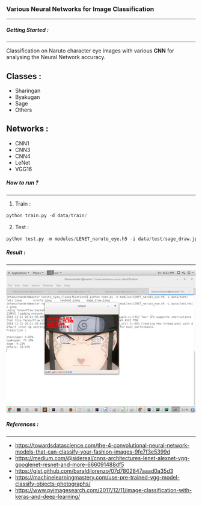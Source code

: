 ### Various Neural Networks for Image Classification
---

##### Getting Started :
---

Classification on Naruto character eye images with various **CNN** for analysing the Neural Network accuracy.

**Classes :**
---

- Sharingan
- Byakugan
- Sage
- Others

**Networks :**
---

- CNN1
- CNN3
- CNN4
- LeNet
- VGG16


##### How to run ?
---

1. Train :

```python
python train.py -d data/train/
```

2. Test :

```python
python test.py -m modules/LENET_naruto_eye.h5 -i data/test/sage_draw.jpeg
```

##### Result :
---

![result](/data/naruto_eyes_prediction.gif)



##### References :
---

- https://towardsdatascience.com/the-4-convolutional-neural-network-models-that-can-classify-your-fashion-images-9fe7f3e5399d
- https://medium.com/@sidereal/cnns-architectures-lenet-alexnet-vgg-googlenet-resnet-and-more-666091488df5
- https://gist.github.com/baraldilorenzo/07d7802847aaad0a35d3
- https://machinelearningmastery.com/use-pre-trained-vgg-model-classify-objects-photographs/
- https://www.pyimagesearch.com/2017/12/11/image-classification-with-keras-and-deep-learning/